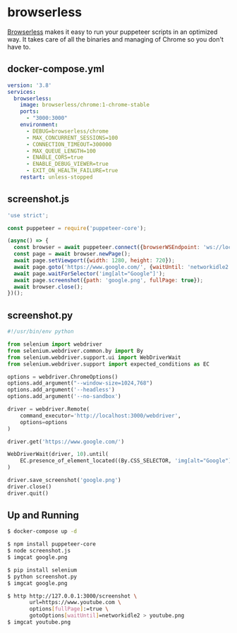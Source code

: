 browserless
===========

[Browserless][1] makes it easy to run your puppeteer scripts in an optimized
way. It takes care of all the binaries and managing of Chrome so you don't have
to.

## docker-compose.yml

```yaml
version: '3.8'
services:
  browserless:
    image: browserless/chrome:1-chrome-stable
    ports:
      - "3000:3000"
    environment:
      - DEBUG=browserless/chrome
      - MAX_CONCURRENT_SESSIONS=100
      - CONNECTION_TIMEOUT=300000
      - MAX_QUEUE_LENGTH=100
      - ENABLE_CORS=true
      - ENABLE_DEBUG_VIEWER=true
      - EXIT_ON_HEALTH_FAILURE=true
    restart: unless-stopped
```

## screenshot.js

```javascript
'use strict';

const puppeteer = require('puppeteer-core');

(async() => {
  const browser = await puppeteer.connect({browserWSEndpoint: 'ws://localhost:3000'});
  const page = await browser.newPage();
  await page.setViewport({width: 1280, height: 720});
  await page.goto('https://www.google.com/', {waitUntil: 'networkidle2'});
  await page.waitForSelector('img[alt="Google"]');
  await page.screenshot({path: 'google.png', fullPage: true});
  await browser.close();
})();
```

## screenshot.py

```python
#!/usr/bin/env python

from selenium import webdriver
from selenium.webdriver.common.by import By
from selenium.webdriver.support.ui import WebDriverWait
from selenium.webdriver.support import expected_conditions as EC

options = webdriver.ChromeOptions()
options.add_argument("--window-size=1024,768")
options.add_argument('--headless')
options.add_argument('--no-sandbox')

driver = webdriver.Remote(
    command_executor='http://localhost:3000/webdriver',
    options=options
)

driver.get('https://www.google.com/')

WebDriverWait(driver, 10).until(
    EC.presence_of_element_located((By.CSS_SELECTOR, 'img[alt="Google"]'))
)

driver.save_screenshot('google.png')
driver.close()
driver.quit()
```

## Up and Running

```bash
$ docker-compose up -d

$ npm install puppeteer-core
$ node screenshot.js
$ imgcat google.png

$ pip install selenium
$ python screenshot.py
$ imgcat google.png

$ http http://127.0.0.1:3000/screenshot \
       url=https://www.youtube.com \
       options[fullPage]:=true \
       gotoOptions[waitUntil]=networkidle2 > youtube.png
$ imgcat youtube.png
```

[1]: https://docs.browserless.io/
